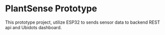 # PlantSense Prototype
This prototype project, utilize ESP32 to sends sensor data to backend REST api and Ubidots dashboard.